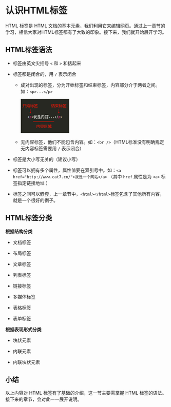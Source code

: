 # 认识HTML标签

HTML 标签是 HTML 文档的基本元素，我们利用它来编辑网页。通过上一章节的学习，相信大家对HTML标签都有了大致的印象。接下来，我们就开始展开学习。

## HTML标签语法

* 标签由英文尖括号 `<` 和  `>` 和括起来

* 标签都是闭合的，用 `/` 表示闭合

  * 成对出现的标签，分为开始标签和结束标签，内容部分介于两者之间。如：`<p>...</p>`

    ![](/assets/html4.png)

  * 无内容标签，他们不能包含内容。如：`<br />`（HTML标准没有明确规定无内容标签需要用 `/` 表示闭合）



* 标签是大小写无关的（建议小写）

* 标签可以拥有多个属性，属性值要在双引号中。如：`<a href="http://www.cat7.cn/">我是一个网站</a>` （其中 `href` 属性是为 `<a>` 标签指定链接地址 ）

* 标签之间可以嵌套，上一章节中，`<html></html>`标签包含了其他所有内容，就是一个很好的例子。


## HTML标签分类

**根据结构分类**

* 文档标签

* 布局标签

* 文章标签

* 列表标签

* 链接标签

* 多媒体标签

* 表格标签

* 表单标签


**根据表现形式分类**

* 块状元素

* 内联元素

* 内联块状元素


## 小结

以上内容对 HTML 标签有了基础的介绍，这一节主要需掌握 HTML 标签的语法。接下来的章节，会对此一一展开说明。

